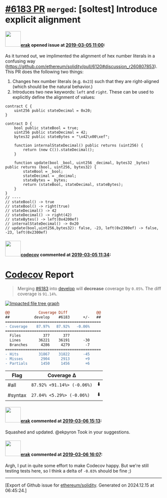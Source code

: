 # [\#6183 PR](https://github.com/ethereum/solidity/pull/6183) `merged`: [soltest] Introduce explicit alignment

#### <img src="https://avatars.githubusercontent.com/u/20012009?u=61e903cf16bc5f3353db1d571401e2e71b6f61ed&v=4" width="50">[erak](https://github.com/erak) opened issue at [2019-03-05 11:00](https://github.com/ethereum/solidity/pull/6183):

As it turned out, we implimented the alignment of hex number literals in a confusing way (https://github.com/ethereum/solidity/pull/6120#discussion_r260807853). This PR does the following two things:
1. Changes hex number literals (e.g. `0x23`) such that they are right-aligned (which should be the natural behavior.)
2. Introduces two new keywords: `left` and `right`. These can be used to explicitly define the alignment of values:
```
contract C {
    uint256 public stateDecimal = 0x20;
}

contract D {
    bool public stateBool = true;
    uint256 public stateDecimal = 42;
    bytes32 public stateBytes = "\x42\x00\xef";

    function internalStateDecimal() public returns (uint256) {
        return (new C()).stateDecimal();
    }

    function update(bool _bool, uint256 _decimal, bytes32 _bytes) public returns (bool, uint256, bytes32) {
        stateBool = _bool;
        stateDecimal = _decimal;
        stateBytes = _bytes;
        return (stateBool, stateDecimal, stateBytes);
    }
}
// ----
// stateBool() -> true
// stateBool() -> right(true)
// stateDecimal() -> 42
// stateDecimal() -> right(42)
// stateBytes() -> left(0x4200ef)
// internalStateDecimal() -> 0x20
// update(bool,uint256,bytes32): false, -23, left(0x2300ef) -> false, -23, left(0x2300ef)

```

#### <img src="https://avatars.githubusercontent.com/in/254?v=4" width="50">[codecov](https://github.com/apps/codecov) commented at [2019-03-05 11:34](https://github.com/ethereum/solidity/pull/6183#issuecomment-469647451):

# [Codecov](https://codecov.io/gh/ethereum/solidity/pull/6183?src=pr&el=h1) Report
> Merging [#6183](https://codecov.io/gh/ethereum/solidity/pull/6183?src=pr&el=desc) into [develop](https://codecov.io/gh/ethereum/solidity/commit/3ccf73b3eb539f8662f33ffeeaa86f1821cc83cb?src=pr&el=desc) will **decrease** coverage by `0.05%`.
> The diff coverage is `91.14%`.

[![Impacted file tree graph](https://codecov.io/gh/ethereum/solidity/pull/6183/graphs/tree.svg?width=650&token=87PGzVEwU0&height=150&src=pr)](https://codecov.io/gh/ethereum/solidity/pull/6183?src=pr&el=tree)

```diff
@@             Coverage Diff             @@
##           develop    #6183      +/-   ##
===========================================
- Coverage    87.97%   87.92%   -0.06%     
===========================================
  Files          377      377              
  Lines        36221    36191      -30     
  Branches      4286     4279       -7     
===========================================
- Hits         31867    31822      -45     
- Misses        2904     2913       +9     
- Partials      1450     1456       +6
```

| Flag | Coverage Δ | |
|---|---|---|
| #all | `87.92% <91.14%> (-0.06%)` | :arrow_down: |
| #syntax | `27.04% <5.29%> (-0.06%)` | :arrow_down: |

#### <img src="https://avatars.githubusercontent.com/u/20012009?u=61e903cf16bc5f3353db1d571401e2e71b6f61ed&v=4" width="50">[erak](https://github.com/erak) commented at [2019-03-06 15:13](https://github.com/ethereum/solidity/pull/6183#issuecomment-470144641):

Squashed and updated. @ekpyron Took in your suggestions.

#### <img src="https://avatars.githubusercontent.com/u/20012009?u=61e903cf16bc5f3353db1d571401e2e71b6f61ed&v=4" width="50">[erak](https://github.com/erak) commented at [2019-03-06 16:07](https://github.com/ethereum/solidity/pull/6183#issuecomment-470167133):

Argh, I put in quite some effort to make Codecov happy. But we're still testing tests here, so I think a delta of `-0.03%` should be fine ;)


-------------------------------------------------------------------------------



[Export of Github issue for [ethereum/solidity](https://github.com/ethereum/solidity). Generated on 2024.12.15 at 06:45:24.]
